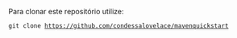 <P>Para clonar este repositório utilize: <p>

<code>git clone https://github.com/condessalovelace/mavenquickstart</code>
